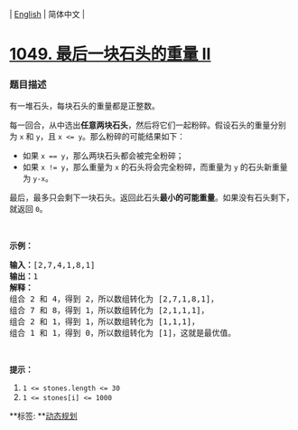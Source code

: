 | [English](README_EN.md) | 简体中文 |

# [1049. 最后一块石头的重量 II](https://leetcode-cn.com/problems/last-stone-weight-ii)
 ### 题目描述
<p>有一堆石头，每块石头的重量都是正整数。</p>

<p>每一回合，从中选出<strong>任意两块石头</strong>，然后将它们一起粉碎。假设石头的重量分别为&nbsp;<code>x</code> 和&nbsp;<code>y</code>，且&nbsp;<code>x &lt;= y</code>。那么粉碎的可能结果如下：</p>

<ul>
	<li>如果&nbsp;<code>x == y</code>，那么两块石头都会被完全粉碎；</li>
	<li>如果&nbsp;<code>x != y</code>，那么重量为&nbsp;<code>x</code>&nbsp;的石头将会完全粉碎，而重量为&nbsp;<code>y</code>&nbsp;的石头新重量为&nbsp;<code>y-x</code>。</li>
</ul>

<p>最后，最多只会剩下一块石头。返回此石头<strong>最小的可能重量</strong>。如果没有石头剩下，就返回 <code>0</code>。</p>

<p>&nbsp;</p>

<p><strong>示例：</strong></p>

<pre><strong>输入：</strong>[2,7,4,1,8,1]
<strong>输出：</strong>1
<strong>解释：</strong>
组合 2 和 4，得到 2，所以数组转化为 [2,7,1,8,1]，
组合 7 和 8，得到 1，所以数组转化为 [2,1,1,1]，
组合 2 和 1，得到 1，所以数组转化为 [1,1,1]，
组合 1 和 1，得到 0，所以数组转化为 [1]，这就是最优值。
</pre>

<p>&nbsp;</p>

<p><strong>提示：</strong></p>

<ol>
	<li><code>1 &lt;= stones.length &lt;= 30</code></li>
	<li><code>1 &lt;= stones[i] &lt;= 1000</code></li>
</ol>

**标签:	**[动态规划](https://leetcode-cn.com/tag/dynamic-programming) 